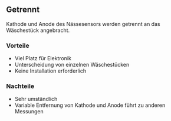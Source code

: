 ## Getrennt
Kathode und Anode des Nässesensors werden getrennt an das Wäschestück angebracht.

### Vorteile
- Viel Platz für Elektronik
- Unterscheidung von einzelnen Wäschestücken
- Keine Installation erforderlich

### Nachteile
- Sehr umständlich
- Variable Entfernung von Kathode und Anode führt zu anderen Messungen
